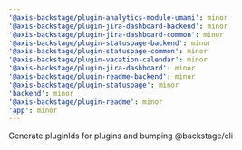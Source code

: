 ```yaml
---
'@axis-backstage/plugin-analytics-module-umami': minor
'@axis-backstage/plugin-jira-dashboard-backend': minor
'@axis-backstage/plugin-jira-dashboard-common': minor
'@axis-backstage/plugin-statuspage-backend': minor
'@axis-backstage/plugin-statuspage-common': minor
'@axis-backstage/plugin-vacation-calendar': minor
'@axis-backstage/plugin-jira-dashboard': minor
'@axis-backstage/plugin-readme-backend': minor
'@axis-backstage/plugin-statuspage': minor
'backend': minor
'@axis-backstage/plugin-readme': minor
'app': minor
---
```


Generate pluginIds for plugins and bumping @backstage/cli

